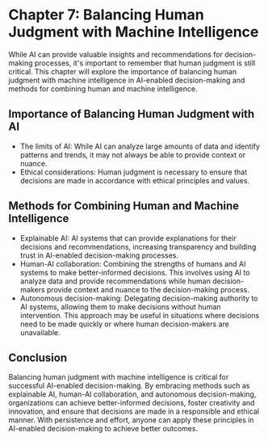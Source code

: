 Chapter 7: Balancing Human Judgment with Machine Intelligence
=============================================================

While AI can provide valuable insights and recommendations for decision-making processes, it's important to remember that human judgment is still critical. This chapter will explore the importance of balancing human judgment with machine intelligence in AI-enabled decision-making and methods for combining human and machine intelligence.

Importance of Balancing Human Judgment with AI
----------------------------------------------

* The limits of AI: While AI can analyze large amounts of data and identify patterns and trends, it may not always be able to provide context or nuance.
* Ethical considerations: Human judgment is necessary to ensure that decisions are made in accordance with ethical principles and values.

Methods for Combining Human and Machine Intelligence
----------------------------------------------------

* Explainable AI: AI systems that can provide explanations for their decisions and recommendations, increasing transparency and building trust in AI-enabled decision-making processes.
* Human-AI collaboration: Combining the strengths of humans and AI systems to make better-informed decisions. This involves using AI to analyze data and provide recommendations while human decision-makers provide context and nuance to the decision-making process.
* Autonomous decision-making: Delegating decision-making authority to AI systems, allowing them to make decisions without human intervention. This approach may be useful in situations where decisions need to be made quickly or where human decision-makers are unavailable.

Conclusion
----------

Balancing human judgment with machine intelligence is critical for successful AI-enabled decision-making. By embracing methods such as explainable AI, human-AI collaboration, and autonomous decision-making, organizations can achieve better-informed decisions, foster creativity and innovation, and ensure that decisions are made in a responsible and ethical manner. With persistence and effort, anyone can apply these principles in AI-enabled decision-making to achieve better outcomes.
